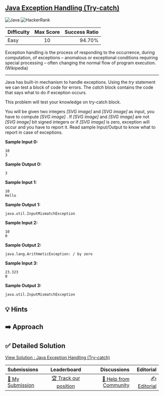 ## [Java Exception Handling (Try-catch)](https://www.hackerrank.com/challenges/java-exception-handling-try-catch)

![Java](https://img.shields.io/badge/java-%23ED8B00.svg?style=for-the-badge&logo=openjdk&logoColor=white) ![HackerRank](https://img.shields.io/badge/-Hackerrank-2EC866?style=for-the-badge&logo=HackerRank&logoColor=white)

| Difficulty | Max Score | Success Ratio |
|:-----------|:------------:|------------:|
| Easy       | 10      | 94.70%        |

Exception handling is the process of responding to the occurrence, during computation, of exceptions – anomalous or exceptional conditions requiring special processing – often changing the normal flow of program execution. (Wikipedia)




---


Java has built\-in mechanism to handle exceptions. Using the *try* statement we can test a block of code for errors. The *catch* block contains the code that says what to do if exception occurs. 


This problem will test your knowledge on try\-catch block.


You will be given two integers  *[SVG image]*  and  *[SVG image]*  as input, you have to compute  *[SVG image]* . If  *[SVG image]*  and  *[SVG image]*  are not  *[SVG image]*  bit signed integers or if  *[SVG image]*  is zero, exception will occur and you have to report it. Read sample Input/Output to know what to report in case of exceptions.


**Sample Input 0:**



```
10
3

```

**Sample Output 0:**



```
3

```

**Sample Input 1:**



```
10
Hello

```

**Sample Output 1:**



```
java.util.InputMismatchException

```

**Sample Input 2:**



```
10
0

```

**Sample Output 2:**



```
java.lang.ArithmeticException: / by zero

```

**Sample Input 3:**



```
23.323
0

```

**Sample Output 3:**



```
java.util.InputMismatchException

```

## 💡 Hints 

## ➡️ Approach 

## ✅ Detailed Solution
[View Solution : Java Exception Handling (Try-catch)](./Solution.java)

| Submissions | Leaderboard| Discussions | Editorial |
|:-----------|:------------:|------------:|------------:|
| [📝 My Submission](https://www.hackerrank.com/challenges/java-exception-handling-try-catch/submissions) | [🏆 Track our position](https://www.hackerrank.com/challenges/java-exception-handling-try-catch/leaderboard) | [🤔 Help from Community](https://www.hackerrank.com/challenges/java-exception-handling-try-catch/forum) | [✍️ Editorial](https://www.hackerrank.com/challenges/java-exception-handling-try-catch/editorial) |


